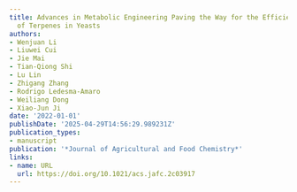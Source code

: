 ```yaml
---
title: Advances in Metabolic Engineering Paving the Way for the Efficient Biosynthesis
  of Terpenes in Yeasts
authors:
- Wenjuan Li
- Liuwei Cui
- Jie Mai
- Tian‐Qiong Shi
- Lu Lin
- Zhigang Zhang
- Rodrigo Ledesma‐Amaro
- Weiliang Dong
- Xiao‐Jun Ji
date: '2022-01-01'
publishDate: '2025-04-29T14:56:29.989231Z'
publication_types:
- manuscript
publication: '*Journal of Agricultural and Food Chemistry*'
links:
- name: URL
  url: https://doi.org/10.1021/acs.jafc.2c03917
---
```

